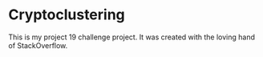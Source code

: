# Cryptoclustering

This is my project 19 challenge project. It was created with the loving hand of StackOverflow. 
